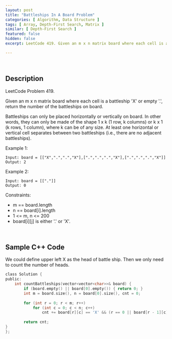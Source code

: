 ```yaml
---
layout: post
title: "Battleships In A Board Problem"
categories: [ Algorithm, Data Structure ]
tags: [ Array, Depth-First Search, Matrix ]
similar: [ Depth-First Search ]
featured: false
hidden: false
excerpt: LeetCode 419. Given an m x n matrix board where each cell is a battleship 'X' or empty '.', return the number of the battleships on board.

---
```


<br />

## Description

LeetCode Problem 419.

Given an m x n matrix board where each cell is a battleship 'X' or empty '.', return the number of the battleships on board.

Battleships can only be placed horizontally or vertically on board. In other words, they can only be made of the shape 1 x k (1 row, k columns) or k x 1 (k rows, 1 column), where k can be of any size. At least one horizontal or vertical cell separates between two battleships (i.e., there are no adjacent battleships).

Example 1: 
```
Input: board = [["X",".",".","X"],[".",".",".","X"],[".",".",".","X"]]
Output: 2
```

Example 2:
```
Input: board = [["."]]
Output: 0
```

Constraints:
* m == board.length
* n == board[i].length
* 1 <= m, n <= 200
* board[i][j] is either '.' or 'X'.

<br />

## Sample C++ Code

We could define upper left X as the head of battle ship. Then we only need to count the number of heads.

```c
class Solution {
public:
    int countBattleships(vector<vector<char>>& board) {
        if (board.empty() || board[0].empty()) { return 0; }
        int m = board.size(), n = board[0].size(), cnt = 0;
        
        for (int r = 0; r < m; r++)
            for (int c = 0; c < n; c++)
                cnt += board[r][c] == 'X' && (r == 0 || board[r - 1][c] != 'X') && (c == 0 || board[r][c - 1] != 'X');
        
        return cnt;
}
};
```


